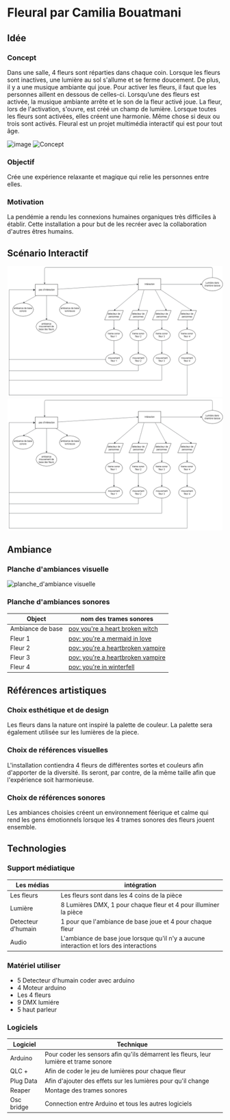 # Fleural par Camilia Bouatmani

## Idée 

### Concept
Dans une salle, 4 fleurs sont réparties dans chaque coin. Lorsque les fleurs sont inactives, une lumière au sol s'allume et se ferme doucement. De plus, il y a une musique ambiante qui joue. Pour activer les fleurs, il faut que les personnes aillent en dessous de celles-ci. Lorsqu’une des fleurs est activée, la musique ambiante arrête et le son de la fleur activé joue. La fleur, lors de l'activation, s'ouvre, est créé un champ de lumière. Lorsque toutes les fleurs sont activées, elles créent une harmonie. Même chose si deux ou trois sont activés. Fleural est un projet multimédia interactif qui est pour tout âge.

![image](https://github.com/cam456/presentation2_projet/blob/main/media/MAP_DE_LA_PIECE.png)
![Concept](https://github.com/cam456/presentation2_projet/blob/main/media/MAP_DE_LA_PIECE.png)

### Objectif
Crée une expérience relaxante et magique qui relie les personnes entre elles.

### Motivation
La pendémie a rendu les connexions humaines organiques très difficiles à établir. Cette installation a pour but de les recréer avec la collaboration d'autres êtres humains.

## Scénario Interactif

![image](https://github.com/cam456/presentation2_projet/blob/main/media/scenariomedia2)
![Scenario interactif](https://github.com/cam456/presentation2_projet/blob/main/media/scenariomedia2)
## Ambiance

### Planche d'ambiances visuelle
![planche_d'ambiance visuelle](https://github.com/cam456/presentation2_projet/blob/main/media/PLANCHEAMBIANCE.png)


### Planche d'ambiances sonores

| Object    | nom des trames sonores |
| -------- | ------- |
| Ambiance de base  | [pov you're a heart broken witch ](https://www.youtube.com/watch?v=vxYZJ1-EWVQ)    |
| Fleur 1 | [pov: you're a mermaid in love](https://www.youtube.com/watch?v=U_02FMDyJOU&list=PLqpeMhCB55CmLuh9VQNkxPIBa52ekTbLW)     |
| Fleur 2   | [pov: you're a heartbroken vampire](https://www.youtube.com/watch?v=MvkBrbs9qPg&list=PLqpeMhCB55Cn803YyDNMm_rJMJFQI9zMC&index=1)    |
| Fleur 3    |  [pov: you're a heartbroken vampire](https://www.youtube.com/watch?v=MvkBrbs9qPg&list=PLqpeMhCB55Cn803YyDNMm_rJMJFQI9zMC&index=1)    |
| Fleur 4    |  [pov: you're in winterfell](https://www.youtube.com/watch?v=lZMtOF8Qcjs)    |


## Références artistiques

### Choix esthétique et de design

Les fleurs dans la nature ont inspiré la palette de couleur. La palette sera également utilisée sur les lumières de la piece. 

### Choix de références visuelles

L'installation contiendra 4 fleurs de différentes sortes et couleurs afin d'apporter de la diversité. Ils seront, par contre, de la même taille afin que l'expérience soit harmonieuse.

### Choix de références sonores

Les ambiances choisies créent un environnement féerique et calme qui rend les gens émotionnels lorsque les 4 trames sonores des fleurs jouent ensemble.

## Technologies

### Support médiatique
| Les médias    | intégration |
| -------- | ------- |
| Les fleurs  | Les fleurs sont dans les 4 coins de la pièce    |
| Lumière | 8 Lumières DMX, 1 pour chaque fleur et 4 pour illuminer la pièce    |
| Detecteur d'humain    | 1 pour que l'ambiance de base joue et 4 pour chaque fleur    |
| Audio    | L'ambiance de base joue lorsque qu'il n'y a aucune interaction et lors des interactions    |

### Matériel utiliser
* 5 Detecteur d'humain coder avec arduino
* 4 Moteur arduino
* Les 4 fleurs
* 9 DMX lumiére
* 5 haut parleur
  
### Logiciels

| Logiciel    | Technique |
| -------- | ------- |
| Arduino  | Pour coder les sensors afin qu'ils démarrent les fleurs, leur lumière et trame sonore    |
| QLC + | Afin de coder le jeu de lumières pour chaque fleur     |
| Plug Data    | Afin d'ajouter des effets sur les lumières pour qu'il change    |
| Reaper    | Montage des trames sonores    |
| Osc bridge   | Connection entre Arduino et tous les autres logiciels      |

